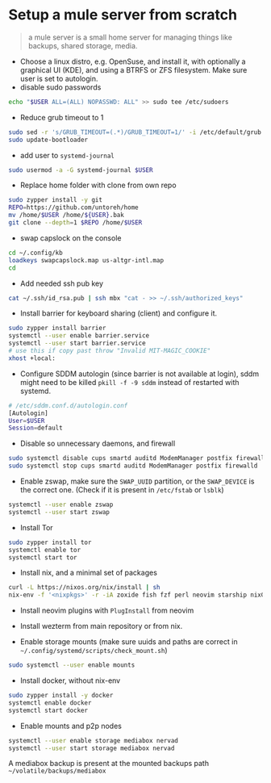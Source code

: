 # Setup a mule server from scratch

> a mule server is a small home server for managing things like backups, shared storage, media.

- Choose a linux distro, e.g. OpenSuse, and install it, with optionally a graphical UI (KDE), and using a BTRFS or ZFS filesystem. Make sure user is set to autologin.
- disable sudo passwords

``` sh
echo "$USER ALL=(ALL) NOPASSWD: ALL" >> sudo tee /etc/sudoers
```

- Reduce grub timeout to 1

``` sh
sudo sed -r 's/GRUB_TIMEOUT=(.*)/GRUB_TIMEOUT=1/' -i /etc/default/grub
sudo update-bootloader
```

- add user to `systemd-journal`

``` sh
sudo usermod -a -G systemd-journal $USER
```

- Replace home folder with clone from own repo

``` sh
sudo zypper install -y git
REPO=https://github.com/untoreh/home
mv /home/$USER /home/${USER}.bak
git clone --depth=1 $REPO /home/$USER
```

- swap capslock on the console

``` sh
cd ~/.config/kb
loadkeys swapcapslock.map us-altgr-intl.map
cd
```

- Add needed ssh pub key

``` sh
cat ~/.ssh/id_rsa.pub | ssh mbx "cat - >> ~/.ssh/authorized_keys"
```

- Install barrier for keyboard sharing (client) and configure it.

``` sh
sudo zypper install barrier
systemctl --user enable barrier.service
systemctl --user start barrier.service
# use this if copy past throw "Invalid MIT-MAGIC_COOKIE"
xhost +local: 
```

- Configure SDDM autologin (since barrier is not available at login), sddm might need to be killed `pkill -f -9 sddm` instead of restarted with systemd.

``` sh
# /etc/sddm.conf.d/autologin.conf
[Autologin]
User=$USER
Session=default
```

- Disable so unnecessary daemons, and firewall

``` sh
sudo systemctl disable cups smartd auditd ModemManager postfix firewalld
sudo systemctl stop cups smartd auditd ModemManager postfix firewalld
```

- Enable zswap, make sure the `SWAP_UUID` partition, or the `SWAP_DEVICE` is the correct one. (Check if it is present in `/etc/fstab` or `lsblk`)

``` sh
systemctl --user enable zswap
systemctl --user start zswap
```

- Install Tor

``` sh
sudo zypper install tor
systemctl enable tor
systemctl start tor
```

- Install nix, and a minimal set of packages

``` sh
curl -L https://nixos.org/nix/install | sh
nix-env -f '<nixpkgs>' -r -iA zoxide fish fzf perl neovim starship nixGLDefault borgbackup docker-compose tmux rclone
```

- Install neovim plugins with `PlugInstall` from neovim

- Install wezterm from main repository or from nix.

- Enable storage mounts (make sure uuids and paths are correct in `~/.config/systemd/scripts/check_mount.sh`)

``` sh
sudo systemctl --user enable mounts
```

- Install docker, without nix-env

``` sh
sudo zypper install -y docker
systemctl enable docker
systemctl start docker
```

- Enable mounts and p2p nodes

``` sh
systemctl --user enable storage mediabox nervad
systemctl --user start storage mediabox nervad
```

A mediabox backup is present at the mounted backups path `~/volatile/backups/mediabox`
